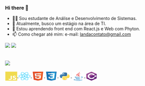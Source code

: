 ### Hi there 👋
- 🙇‍♀️ Sou estudante de Análise e Desenvolvimento de Sistemas.
- 🔭 Atualmente, busco um estágio na área de TI.
- 🌱 Estou aprendendo front end com React.js e Web com Phyton.
- 📫 Como chegar até mim:
e-mail: landacontato@gmail.com
<div> 
  <a href="https://www.instagram.com/yoleihu/" target="_blank"><img height="30" src="https://image.flaticon.com/icons/png/512/124/124032.png" target="_blank"></a>
  <a href="https://www.linkedin.com/in/yolanda-ferreira/" target="_blank"><img height="30" src="https://image.flaticon.com/icons/png/512/124/124011.png" target="_blank"></a> 
</div>

#

 <div>
  <a href="https://github.com/yoleihu">
   <img height="180em" src="https://github-readme-stats.vercel.app/api?username=yoleihu&show_icons=true&theme=tokyonight&include_all_commits=true&count_private=true"/>
</div>
  
 <div style="display: inline_block"><br>
  <img align="center" alt="Yoyo-Js" height="30" width="40" src="https://raw.githubusercontent.com/devicons/devicon/master/icons/javascript/javascript-plain.svg">
  <img align="center" alt="Yoyo-React" height="30" width="40" src="https://raw.githubusercontent.com/devicons/devicon/master/icons/react/react-original.svg">
  <img align="center" alt="Rafa-HTML" height="30" width="40" src="https://raw.githubusercontent.com/devicons/devicon/master/icons/html5/html5-original.svg">
  <img align="center" alt="Yoyo-CSS" height="30" width="40" src="https://raw.githubusercontent.com/devicons/devicon/master/icons/css3/css3-original.svg">
  <img align="center" alt="Yoyo-Python" height="30" width="40" src="https://raw.githubusercontent.com/devicons/devicon/master/icons/python/python-original.svg">
  <img align="center" alt="Yoyo-Java" height="30" width="40" src="https://raw.githubusercontent.com/devicons/devicon/9f4f5cdb393299a81125eb5127929ea7bfe42889/icons/java/java-original.svg">
  <img align="center" alt="Yoy-Csharp" height="30" width="40" src="https://raw.githubusercontent.com/devicons/devicon/master/icons/csharp/csharp-original.svg">
</div>
